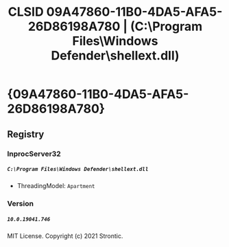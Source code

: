 ﻿---
title: "CLSID 09A47860-11B0-4DA5-AFA5-26D86198A780 | (C:\\Program Files\\Windows Defender\\shellext.dll)"
excerpt: What is COM-Object CLSID 09A47860-11B0-4DA5-AFA5-26D86198A780?
---

# {09A47860-11B0-4DA5-AFA5-26D86198A780}


## Registry


### InprocServer32

##### `C:\Program Files\Windows Defender\shellext.dll`
* ThreadingModel: `Apartment`

### Version

##### `10.0.19041.746`

MIT License. Copyright (c) 2021 Strontic.


